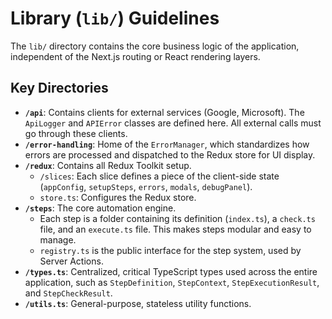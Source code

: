 # Library (`lib/`) Guidelines

The `lib/` directory contains the core business logic of the application, independent of the Next.js routing or React rendering layers.

## Key Directories

-   **`/api`**: Contains clients for external services (Google, Microsoft). The `ApiLogger` and `APIError` classes are defined here. All external calls must go through these clients.
-   **`/error-handling`**: Home of the `ErrorManager`, which standardizes how errors are processed and dispatched to the Redux store for UI display.
-   **`/redux`**: Contains all Redux Toolkit setup.
    -   `/slices`: Each slice defines a piece of the client-side state (`appConfig`, `setupSteps`, `errors`, `modals`, `debugPanel`).
    -   `store.ts`: Configures the Redux store.
-   **`/steps`**: The core automation engine.
    -   Each step is a folder containing its definition (`index.ts`), a `check.ts` file, and an `execute.ts` file. This makes steps modular and easy to manage.
    -   `registry.ts` is the public interface for the step system, used by Server Actions.
-   **`/types.ts`**: Centralized, critical TypeScript types used across the entire application, such as `StepDefinition`, `StepContext`, `StepExecutionResult`, and `StepCheckResult`.
-   **`/utils.ts`**: General-purpose, stateless utility functions.
